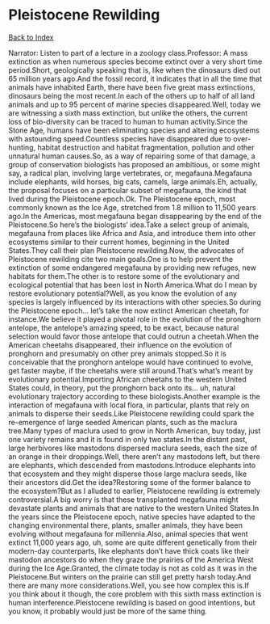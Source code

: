 # Pleistocene Rewilding
[Back to Index](https://github.com/windows10010/tpoExtractor/blog/master/README.md)

Narrator: Listen to part of a lecture in a zoology class.Professor: A mass extinction as when numerous species become extinct over a very short time period.Short, geologically speaking that is, like when the dinosaurs died out 65 million years ago.And the fossil record, it indicates that in all the time that animals have inhabited Earth, there have been five great mass extinctions, dinosaurs being the most recent.In each of the others up to half of all land animals and up to 95 percent of marine species disappeared.Well, today we are witnessing a sixth mass extinction, but unlike the others, the current loss of bio-diversity can be traced to human to human activity.Since the Stone Age, humans have been eliminating species and altering ecosystems with astounding speed.Countless species have disappeared due to over-hunting, habitat destruction and habitat fragmentation, pollution and other unnatural human causes.So, as a way of repairing some of that damage, a group of conservation biologists has proposed an ambitious, or some might say, a radical plan, involving large vertebrates, or, megafauna.Megafauna include elephants, wild horses, big cats, camels, large animals.Eh, actually, the proposal focuses on a particular subset of megafauna, the kind that lived during the Pleistocene epoch.Ok. The Pleistocene epoch, most commonly known as the Ice Age, stretched from 1.8 million to 11,500 years ago.In the Americas, most megafauna began disappearing by the end of the Pleistocene.So here’s the biologists’ idea.Take a select group of animals, megafauna from places like Africa and Asia, and introduce them into other ecosystems similar to their current homes, beginning in the United States.They call their plan Pleistocene rewilding.Now, the advocates of Pleistocene rewilding cite two main goals.One is to help prevent the extinction of some endangered megafauna by providing new refuges, new habitats for them.The other is to restore some of the evolutionary and ecological potential that has been lost in North America.What do I mean by restore evolutionary potential?Well, as you know the evolution of any species is largely influenced by its interactions with other species.So during the Pleistocene epoch… let’s take the now extinct American cheetah, for instance.We believe it played a pivotal role in the evolution of the pronghorn antelope, the antelope’s amazing speed, to be exact, because natural selection would favor those antelope that could outrun a cheetah.When the American cheetahs disappeared, their influence on the evolution of pronghorn and presumably on other prey animals stopped.So it is conceivable that the pronghorn antelope would have continued to evolve, get faster maybe, if the cheetahs were still around.That’s what’s meant by evolutionary potential.Importing African cheetahs to the western United States could, in theory, put the pronghorn back onto its… uh, natural evolutionary trajectory according to these biologists.Another example is the interaction of megafauna with local flora, in particular, plants that rely on animals to disperse their seeds.Like Pleistocene rewilding could spark the re-emergence of large seeded American plants, such as the maclura tree.Many types of maclura used to grow in North American, buy today, just one variety remains and it is found in only two states.In the distant past, large herbivores like mastodons dispersed maclura seeds, each the size of an orange in their droppings.Well, there aren’t any mastodons left, but there are elephants, which descended from mastodons.Introduce elephants into that ecosystem and they might disperse those large maclura seeds, like their ancestors did.Get the idea?Restoring some of the former balance to the ecosystem?But as I alluded to earlier, Pleistocene rewilding is extremely controversial.A big worry is that these transplanted megafauna might devastate plants and animals that are native to the western United States.In the years since the Pleistocene epoch, native species have adapted to the changing environmental there, plants, smaller animals, they have been evolving without megafauna for millennia.Also, animal species that went extinct 11,000 years ago, uh, some are quite different genetically from their modern-day counterparts, like elephants don’t have thick coats like their mastodon ancestors do when they graze the prairies of the America West during the Ice Age.Granted, the climate today is not as cold as it was in the Pleistocene.But winters on the prairie can still get pretty harsh today.And there are many more considerations.Well, you see how complex this is.If you think about it though, the core problem with this sixth mass extinction is human interference.Pleistocene rewilding is based on good intentions, but you know, it probably would just be more of the same thing. 